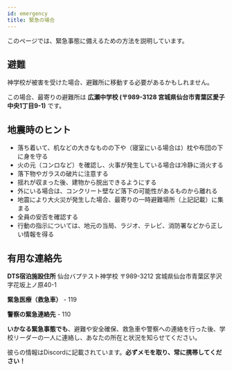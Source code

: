 ```yaml
---
id: emergency
title: 緊急の場合
---
```


このページでは、緊急事態に備えるための方法を説明しています。

## 避難

神学校が被害を受けた場合、避難所に移動する必要があるかもしれません。

この場合、最寄りの避難所は **広瀬中学校 (〒989-3128 宮城県仙台市青葉区愛子中央1丁目9-1)** です。

## 地震時のヒント

- 落ち着いて、机などの大きなものの下や（寝室にいる場合は）枕や布団の下に身を守る
- 火の元（コンロなど）を確認し、火事が発生している場合は冷静に消火する
- 落下物やガラスの破片に注意する
- 揺れが収まった後、建物から脱出できるようにする
- 外にいる場合は、コンクリート壁など落下の可能性があるものから離れる
- 地震により大火災が発生した場合、最寄りの一時避難場所（上記記載）に集まる
- 全員の安否を確認する
- 行動の指示については、地元の当局、ラジオ、テレビ、消防署などから正しい情報を得る

## 有用な連絡先

**DTS宿泊施設住所**
仙台バプテスト神学校
〒989-3212 宮城県仙台市青葉区芋沢字花坂上ノ原40-1

**緊急医療（救急車）** - 119

**警察の緊急連絡先** - 110

**いかなる緊急事態でも**、避難や安全確保、救急車や警察への連絡を行った後、学校リーダーの一人に連絡し、あなたの所在と状況を知らせてください。

彼らの情報はDiscordに記載されています。**必ずメモを取り、常に携帯してください！**